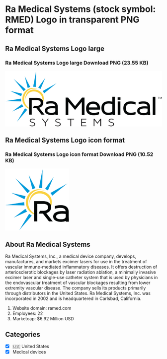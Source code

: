 # Ra Medical Systems (stock symbol: RMED) Logo in transparent PNG format

## Ra Medical Systems Logo large

### Ra Medical Systems Logo large Download PNG (23.55 KB)

![Ra Medical Systems Logo large Download PNG (23.55 KB)](/img/orig/RMED_BIG-1db7d0bb.png)

## Ra Medical Systems Logo icon format

### Ra Medical Systems Logo icon format Download PNG (10.52 KB)

![Ra Medical Systems Logo icon format Download PNG (10.52 KB)](/img/orig/RMED-153e0564.png)

## About Ra Medical Systems

Ra Medical Systems, Inc., a medical device company, develops, manufactures, and markets excimer lasers for use in the treatment of vascular immune-mediated inflammatory diseases. It offers destruction of arteriosclerotic blockages by laser radiation ablation, a minimally invasive excimer laser and single-use catheter system that is used by physicians in the endovascular treatment of vascular blockages resulting from lower extremity vascular disease. The company sells its products primarily through distributors in the United States. Ra Medical Systems, Inc. was incorporated in 2002 and is headquartered in Carlsbad, California.

1. Website domain: ramed.com
2. Employees: 22
3. Marketcap: $6.92 Million USD


## Categories
- [x] 🇺🇸 United States
- [x] Medical devices

